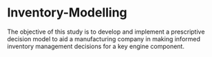 # Inventory-Modelling
The objective of this study is to develop and implement a prescriptive decision model to aid a manufacturing company in making informed inventory management decisions for a key engine component.
